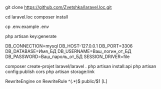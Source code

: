 git clone https://github.com/Zvetshka/laravel.loc.git   

cd laravel.loc
composer install

cp .env.example .env

php artisan key:generate

DB_CONNECTION=mysql
DB_HOST-127.0.0.1
DB_PORT=3306
DB_DATABASE=Имя_БД
DB_USERNAME=Ваш_логин_от_БД
DB_PASSWORD=Ваш_пароль_от_БД
SESSION_DRIVER=file

composer create-projet laravel/laravel .
php artisan install:api
php artisan config:publish cors
php artisan storage:link

RewriteEngine on
RewriteRule ^(.*)$ public/$1 [L]
